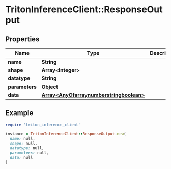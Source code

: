 # TritonInferenceClient::ResponseOutput

## Properties

| Name | Type | Description | Notes |
| ---- | ---- | ----------- | ----- |
| **name** | **String** |  |  |
| **shape** | **Array&lt;Integer&gt;** |  |  |
| **datatype** | **String** |  |  |
| **parameters** | **Object** |  | [optional] |
| **data** | [**Array&lt;AnyOfarraynumberstringboolean&gt;**](AnyOfarraynumberstringboolean.md) |  |  |

## Example

```ruby
require 'triton_inference_client'

instance = TritonInferenceClient::ResponseOutput.new(
  name: null,
  shape: null,
  datatype: null,
  parameters: null,
  data: null
)
```


